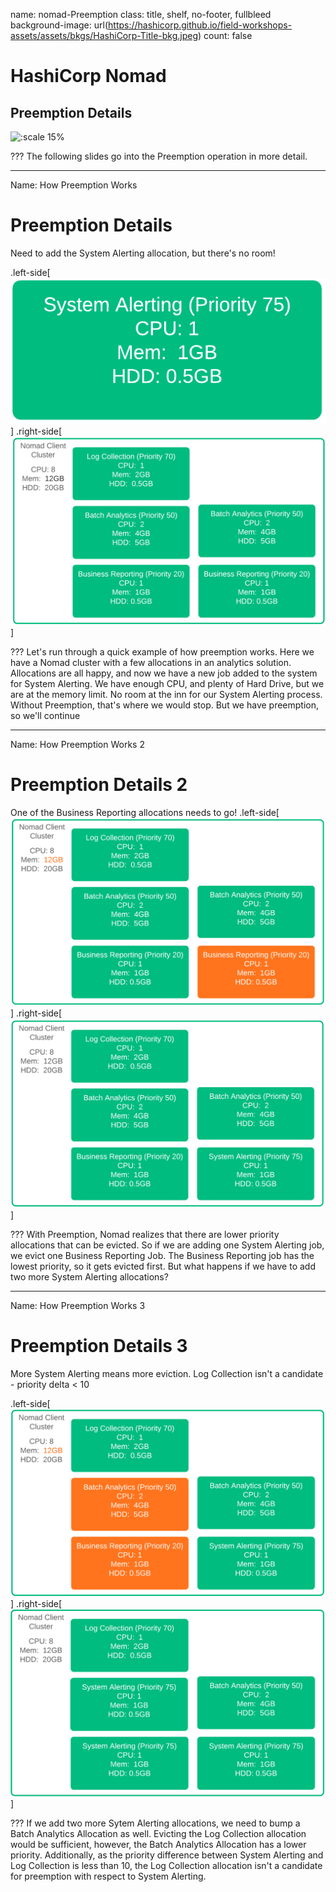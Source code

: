 name: nomad-Preemption
class: title, shelf, no-footer, fullbleed
background-image: url(https://hashicorp.github.io/field-workshops-assets/assets/bkgs/HashiCorp-Title-bkg.jpeg)
count: false

# HashiCorp Nomad
## Preemption Details

![:scale 15%](https://hashicorp.github.io/field-workshops-assets/assets/logos/logo_nomad.png)

???
The following slides go into the Preemption operation in more detail.

---
Name:  How Preemption Works
# Preemption Details

Need to add the System Alerting allocation, but there's no room!

.left-side[
  ![:scale 60%](images/SystemAlerting.png)
]
.right-side[
  ![:scale 100%](images/FullCluster.png)
]

???
Let's run through a quick example of how preemption works.  Here we have a Nomad cluster with a few allocations in an analytics solution.  Allocations are all happy, and now we have a new job added to the system for System Alerting.  We have enough CPU, and plenty of Hard Drive, but we are at the memory limit.  No room at the inn for our System Alerting process.  Without Preemption, that's where we would stop. But we have preemption, so we'll continue

---
Name:  How Preemption Works 2
# Preemption Details 2

One of the Business Reporting allocations needs to go!
.left-side[
  ![:scale 100%](images/EvictBusinessAlert1.png)
]
.right-side[
  ![:scale 100%](images/AddSystemAlert1.png)
]

???
With Preemption, Nomad realizes that there are lower priority allocations that can be evicted.  So if we are adding one System Alerting job, we evict one Business Reporting Job.  The Business Reporting job has the lowest priority, so it gets evicted first.  But what happens if we have to add two more System Alerting allocations?

---
Name:  How Preemption Works 3
# Preemption Details 3

More System Alerting means more eviction. Log Collection isn't a candidate - priority delta < 10

.left-side[
  ![:scale 100%](images/EvictBusinessAlert2.png)
]
.right-side[
  ![:scale 100%](images/AddSystemAlert2.png)
]


???
If we add two more Sytem Alerting allocations, we need to bump a Batch Analytics Allocation as well. Evicting the Log Collection allocation would be sufficient, however, the Batch Analytics Allocation has a lower priority.  Additionally, as the priority difference between System Alerting and Log Collection is less than 10, the Log Collection allocation isn't a candidate for preemption with respect to System Alerting.
